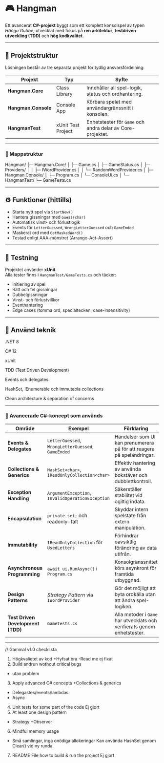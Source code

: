 ﻿# 🎮 Hangman

Ett avancerat **C#-projekt** byggt som ett komplett konsolspel av typen *Hänga Gubbe*, utvecklat med fokus på **ren arkitektur**, **testdriven utveckling (TDD)** och **hög kodkvalitet**.

---

## 📁 Projektstruktur

Lösningen består av tre separata projekt för tydlig ansvarsfördelning:

| Projekt | Typ | Syfte |
|----------|------|--------|
| **Hangman.Core** | Class Library | Innehåller all spel-logik, status och ordhantering. |
| **Hangman.Console** | Console App | Körbara spelet med användargränssnitt i konsolen. |
| **HangmanTest** | xUnit Test Project | Enhetstester för `Game` och andra delar av Core-projektet. |

---

### 🧱 Mappstruktur

Hangman/
├─ Hangman.Core/
│ ├─ Game.cs
│ ├─ GameStatus.cs
│ ├─ Providers/
│ │ ├─ IWordProvider.cs
│ │ └─ RandomWordProvider.cs
│
├─ Hangman.Console/
│ ├─ Program.cs
│ └─ ConsoleUi.cs
│
└─ HangmanTest/
└─ GameTests.cs


---

## ⚙️ Funktioner (hittills)
- Starta nytt spel via `StartNew()`
- Hantera gissningar med `Guess(char)`
- Automatisk vinst- och förlustlogik
- Events för `LetterGuessed`, `WrongLetterGuessed` och `GameEnded`
- Maskerat ord med `GetMaskedWord()`
- Testad enligt AAA-mönstret (Arrange–Act–Assert)

---

## 🧪 Testning

Projektet använder **xUnit**.  
Alla tester finns i `HangmanTest/GameTests.cs` och täcker:
- Initiering av spel
- Rätt och fel gissningar
- Dubbelgissningar
- Vinst- och förlustvillkor
- Eventhantering
- Edge cases (tomma ord, specialtecken, case-insensitivity)

---

## 🧠 Använd teknik

.NET 8

C# 12

xUnit

TDD (Test Driven Development)

Events och delegates

HashSet, IEnumerable och immutabla collections

Clean architecture & separation of concerns

---

### 🧩 Avancerade C#-koncept som används
| Område | Exempel | Förklaring |
|---------|----------|------------|
| **Events & Delegates** | `LetterGuessed`, `WrongLetterGuessed`, `GameEnded` | Händelser som UI kan prenumerera på för att reagera på speländringar. |
| **Collections & Generics** | `HashSet<char>`, `IReadOnlyCollection<char>` | Effektiv hantering av använda bokstäver och dubblettkontroll. |
| **Exception Handling** | `ArgumentException`, `InvalidOperationException` | Säkerställer stabilitet vid ogiltig indata. |
| **Encapsulation** | `private set;` och readonly-fält | Skyddar intern spelstate från extern manipulation. |
| **Immutability** | `IReadOnlyCollection` för `UsedLetters` | Förhindrar oavsiktlig förändring av data utifrån. |
| **Asynchronous Programming** | `await ui.RunAsync()` i `Program.cs` | Konsolgränssnittet körs asynkront för framtida utbyggnad. |
| **Design Patterns** | *Strategy Pattern* via `IWordProvider` | Gör det möjligt att byta ordkälla utan att ändra spel-logiken. |
| **Test Driven Development (TDD)** | `GameTests.cs` | Alla metoder i `Game` har utvecklats och verifierats genom enhetstester. |

---

// Gammal v1.0 checklista
1. Högkvalietet av kod 
+Hyfsat bra
-Read me ej fixat
2. Build andrun wothout critical bugs
+ utan problem
3. Apply advanced C# concepts
+Collections & generics
+ Delegastes/events/lambdas
+ Async
4. Unit tests for some part of the code
Ej gjort
5. At least one design pattern
+ Strategy
+Observer
6. Mindful memory usage
+ Små samlingar, inga onödiga
allokeringar
Kan använda HashSet genom Clear() vid ny runda.
7. README File how to build & run the project
Ej gjort